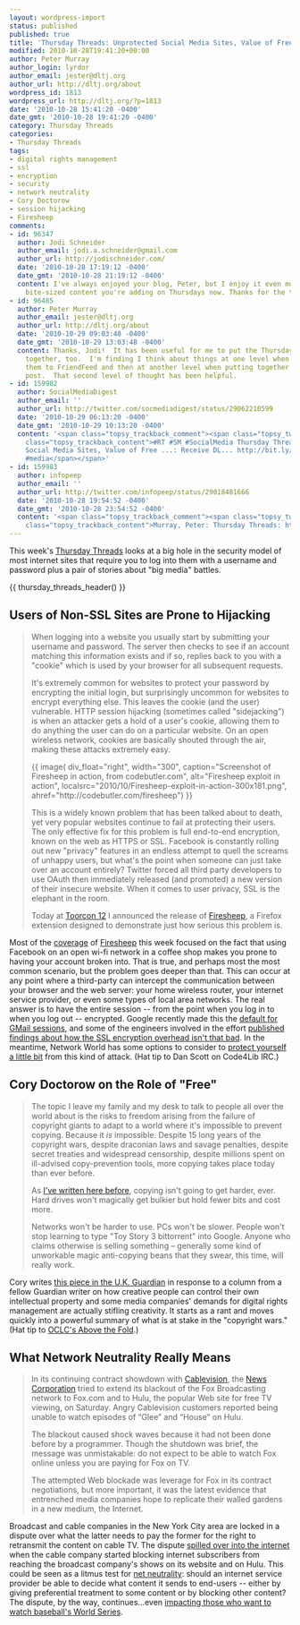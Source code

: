 ```yaml
---
layout: wordpress-import
status: published
published: true
title: 'Thursday Threads: Unprotected Social Media Sites, Value of Free, and Real Life Net Neutrality'
modified: 2010-10-28T19:41:20+00:00
author: Peter Murray
author_login: lyrdor
author_email: jester@dltj.org
author_url: http://dltj.org/about
wordpress_id: 1813
wordpress_url: http://dltj.org/?p=1813
date: '2010-10-28 15:41:20 -0400'
date_gmt: '2010-10-28 19:41:20 -0400'
category: Thursday Threads
categories:
- Thursday Threads
tags:
- digital rights management
- ssl
- encryption
- security
- network neutrality
- Cory Doctorow
- session hijacking
- Firesheep
comments:
- id: 96347
  author: Jodi Schneider
  author_email: jodi.a.schneider@gmail.com
  author_url: http://jodischneider.com/
  date: '2010-10-28 17:19:12 -0400'
  date_gmt: '2010-10-28 21:19:12 -0400'
  content: I've always enjoyed your blog, Peter, but I enjoy it even more with the
    bite-sized content you're adding on Thursdays now. Thanks for the tips!
- id: 96485
  author: Peter Murray
  author_email: jester@dltj.org
  author_url: http://dltj.org/about
  date: '2010-10-29 09:03:48 -0400'
  date_gmt: '2010-10-29 13:03:48 -0400'
  content: Thanks, Jodi!  It has been useful for me to put the Thursday Threads posts
    together, too.  I'm finding I think about things at one level when initially posting
    them to FriendFeed and then at another level when putting together the weekly
    post.  That second level of thought has been helpful.
- id: 159982
  author: SocialMediaDigest
  author_email: ''
  author_url: http://twitter.com/socmediadigest/status/29062210599
  date: '2010-10-29 06:13:20 -0400'
  date_gmt: '2010-10-29 10:13:20 -0400'
  content: '<span class="topsy_trackback_comment"><span class="topsy_twitter_username"><span
    class="topsy_trackback_content">#RT #SM #SocialMedia Thursday Threads: Unprotected
    Social Media Sites, Value of Free ...: Receive DL... http://bit.ly/94nqbe #social
    #media</span></span>'
- id: 159983
  author: infopeep
  author_email: ''
  author_url: http://twitter.com/infopeep/status/29018481666
  date: '2010-10-28 19:54:52 -0400'
  date_gmt: '2010-10-28 23:54:52 -0400'
  content: '<span class="topsy_trackback_comment"><span class="topsy_twitter_username"><span
    class="topsy_trackback_content">Murray, Peter: Thursday Threads: http://bit.ly/dlKhx5</span></span>'
---
```

<p>This week's  <a href="/category/thursday-threads/">Thursday Threads</a> looks at a big hole in the security model of most internet sites that require you to log into them with a username and password plus a pair of stories about "big media" battles.</p>
{{ thursday_threads_header() }}
<h2>Users of Non-SSL Sites are Prone to Hijacking</h2>
<blockquote><p>When logging into a website you usually start by submitting your username and password. The server then checks to see if an account matching this information exists and if so, replies back to you with a "cookie" which is used by your browser for all subsequent requests.</p>
<p>It's extremely common for websites to protect your password by encrypting the initial login, but surprisingly uncommon for websites to encrypt everything else. This leaves the cookie (and the user) vulnerable. HTTP session hijacking (sometimes called "sidejacking") is when an attacker gets a hold of a user's cookie, allowing them to do anything the user can do on a particular website. On an open wireless network, cookies are basically shouted through the air, making these attacks extremely easy.</p>
<p>{{ image(
    div_float="right",
    width="300",
    caption="Screenshot of Firesheep in action, from codebutler.com",
    alt="Firesheep exploit in action",
    localsrc="2010/10/Firesheep-exploit-in-action-300x181.png",
    ahref="http://codebutler.com/firesheep") }}
<p>This is a widely known problem that has been talked about to death, yet very popular websites continue to fail at protecting their users. The only effective fix for this problem is full end-to-end encryption, known on the web as HTTPS or SSL. Facebook is constantly rolling out new "privacy" features in an endless attempt to quell the screams of unhappy users, but what's the point when someone can just take over an account entirely? Twitter forced all third party developers to use OAuth then immediately released (and promoted) a new version of their insecure website. When it comes to user privacy, SSL is the elephant in the room.</p>
<p> Today at <a href="http://sandiego.toorcon.org/" title="ToorCon - Home">Toorcon 12</a> I announced the release of <a href="http://codebutler.github.com/firesheep/" title="Firesheep plugin distribution site">Firesheep</a>, a Firefox extension designed to demonstrate just how serious this problem is.</p>
</blockquote>
<p>Most of the <a href="http://news.google.com/news/search?pz=1&amp;cf=all&amp;ned=us&amp;hl=en&amp;as_q=firesheep&amp;as_epq=&amp;as_oq=&amp;as_eq=&amp;as_scoring=o&amp;btnG=Search&amp;as_qdr=a&amp;as_drrb=b&amp;as_minm=10&amp;as_mind=20&amp;as_maxm=10&amp;as_maxd=28&amp;as_nsrc=&amp;as_nloc=&amp;geo=&amp;as_author=&amp;as_occt=any" title="Google News/Blog search for 'Firesheep'">coverage</a> of <a href="http://codebutler.com/firesheep" title="Firesheep announcement">Firesheep</a> this week focused on the fact that using Facebook on an open wi-fi network in a coffee shop makes you prone to having your account broken into.  That is true, and perhaps most the most common scenario, but the problem goes deeper than that.  This can occur at any point where a third-party can intercept the communication between your browser and the web server:  your home wireless router, your internet service provider, or even some types of local area networks.  The real answer is to have the entire session -- from the point when you log in to when you log out -- encrypted.  Google recently made this the <a href="http://gmailblog.blogspot.com/2010/01/default-https-access-for-gmail.html" title="Default https access for Gmail - Official Gmail Blog">default for GMail sessions</a>, and some of the engineers involved in the effort <a href="http://www.imperialviolet.org/2010/06/25/overclocking-ssl.html" title="Overclocking SSL - ImperialViolet">published findings about how the SSL encryption overhead isn't that bad</a>.  In the meantime, Network World has some options to consider to <a href="http://www.networkworld.com/news/2010/102610-how-to-protect-against-firesheep.html" title="How to protect against Firesheep attacks  | Network World">protect yourself a little bit</a> from this kind of attack. (Hat tip to Dan Scott on Code4Lib IRC.)</p>
<h2>Cory Doctorow on the Role of "Free"</h2>
<blockquote><p>The topic I leave my family and my desk to talk to people all over the world about is the risks to freedom arising from the failure of copyright giants to adapt to a world where it's impossible to prevent copying. Because it <em>is</em> impossible. Despite 15 long years of the copyright wars, despite draconian laws and savage penalties, despite secret treaties and widespread censorship, despite millions spent on ill-advised copy-prevention tools, more copying takes place today than ever before.</p>
<p>As <a href="http://www.guardian.co.uk/technology/2007/sep/18/informationeconomy" title="I've written here before">I've written here before</a>, copying isn't going to get harder, ever. Hard drives won't magically get bulkier but hold fewer bits and cost more.</p>
<p>Networks won't be harder to use. PCs won't be slower. People won't stop learning to type "Toy Story 3 bittorrent" into Google. Anyone who claims otherwise is selling something &ndash; generally some kind of unworkable magic anti-copying beans that they swear, this time, will really work.</p>
</blockquote>
<p>Cory writes <a href="http://www.guardian.co.uk/technology/blog/2010/oct/05/free-online-content-cory-doctorow" title="The real cost of free | Cory Doctorow | Guardian technology blog">this piece in the U.K. Guardian</a> in response to a column from a fellow Guardian writer on how creative people can control their own intellectual property and some media companies' demands for digital rights management are actually stifling creativity.  It starts as a rant and moves quickly into a powerful summary of what is at stake in the "copyright wars."  (Hat tip to <a href="http://www.oclc.org/research/publications/newsletters/abovethefold/default.htm" title="Above the Fold">OCLC's Above the Fold</a>.)</p>
<h2>What Network Neutrality Really Means</h2>
<blockquote><p>In its continuing contract showdown with <a href="http://topics.nytimes.com/top/news/business/companies/cablevision_systems_corporation/index.html" title="More information about Cablevision Systems Corp">Cablevision</a>, the <a href="http://topics.nytimes.com/top/news/business/companies/news_corporation/index.html" title="More information about News Corporation">News Corporation</a> tried to extend its blackout of the Fox Broadcasting network to Fox.com and to Hulu, the popular Web site for free TV viewing, on Saturday. Angry Cablevision customers reported being unable to watch episodes of &ldquo;Glee&rdquo; and &ldquo;House&rdquo; on Hulu.        </p>
<p>The blackout caused shock waves because it had not been done before by a programmer. Though the shutdown was brief, the message was unmistakable: do not expect to be able to watch Fox online unless you are paying for Fox on TV.        </p>
<p>The attempted Web blockade was leverage for Fox in its contract negotiations, but more important, it was the latest evidence that entrenched media companies hope to replicate their walled gardens in a new medium, the Internet.</p>
</blockquote>
<p>Broadcast and cable companies in the New York City area are locked in a dispute over what the latter needs to pay the former for the right to retransmit the content on cable TV.  The dispute <a href="http://www.nytimes.com/2010/10/20/business/media/20hulu.html" title="Internet Is a Weapon in Cable Fight | New York Times">spilled over into the internet</a> when the cable company started blocking internet subscribers from reaching the broadcast company's shows on its website and on Hulu.  This could be seen as a litmus test for <a href="http://en.wikipedia.org/wiki/Network_neutrality" title="Network Neutrality | Wikipedia">net neutrality</a>:  should an internet service provider be able to decide what content it sends to end-users -- either by giving preferential treatment to some content or by blocking other content?  The dispute, by the way, continues...even <a href="http://www.nytimes.com/2010/10/27/sports/baseball/27sandomir.html" title="Rabbit Ears Redux | New York Times">impacting those who want to watch baseball's World Series</a>.</p>

